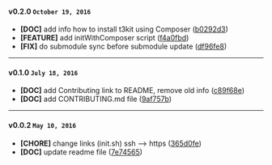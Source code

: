 
#### v0.2.0 `October 19, 2016`
- **[DOC]** add info how to install t3kit using Composer ([b0292d3](https://github.com/t3kit/t3kit_vagrant/commit/b0292d3))
- **[FEATURE]** add initWithComposer script ([f4a0fbd](https://github.com/t3kit/t3kit_vagrant/commit/f4a0fbd))
- **[FIX]** do submodule sync before submodule update ([df96fe8](https://github.com/t3kit/t3kit_vagrant/commit/df96fe8))

***

#### v0.1.0 `July 18, 2016`
- **[DOC]** add Contributing link to README, remove old info ([c89f68e](https://github.com/t3kit/t3kit_vagrant/commit/c89f68e))
- **[DOC]** add CONTRIBUTING.md file ([9af757b](https://github.com/t3kit/t3kit_vagrant/commit/9af757b))

***
#### v0.0.2 `May 10, 2016`
- **[CHORE]** change links (init.sh) ssh --> https ([365d0fe](https://github.com/t3kit/t3kit_vagrant/commit/365d0fe))
- **[DOC]** update readme file ([7e74565](https://github.com/t3kit/t3kit_vagrant/commit/7e74565))

